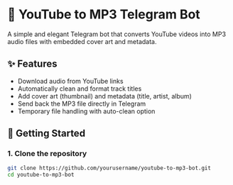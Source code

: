 # 🎵 YouTube to MP3 Telegram Bot

A simple and elegant Telegram bot that converts YouTube videos into MP3 audio files with embedded cover art and metadata.

## ✨ Features
- Download audio from YouTube links
- Automatically clean and format track titles
- Add cover art (thumbnail) and metadata (title, artist, album)
- Send back the MP3 file directly in Telegram
- Temporary file handling with auto-clean option

## 🚀 Getting Started

### 1. Clone the repository
```bash
git clone https://github.com/yourusername/youtube-to-mp3-bot.git
cd youtube-to-mp3-bot
